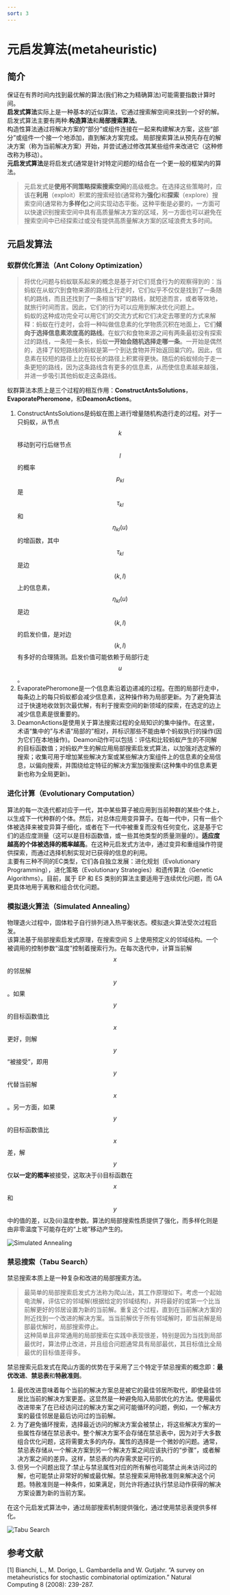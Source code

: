 ```yaml
---
sort: 3
---
```

# 元启发算法(metaheuristic)

## 简介
保证在有界时间内找到最优解的算法(我们称之为精确算法)可能需要指数计算时间。   
**启发式算法**实际上是一种基本的近似算法，它通过搜索解空间来找到一个好的解。启发式算法主要有两种:**构造算法**和**局部搜索算法**。  
构造性算法通过将解决方案的“部分”或组件连接在一起来构建解决方案，这些“部分”或组件一个接一个地添加，直到解决方案完成。
局部搜索算法从预先存在的解决方案（称为当前解决方案）开始，并尝试通过修改其某些组件来改进它（这种修改称为移动）。   
**元启发式算法**是将启发式(通常是针对特定问题的)结合在一个更一般的框架内的算法。  
> 元启发式是**使用不同策略探索搜索空间**的高级概念。在选择这些策略时，应该在**利用**（exploit）积累的搜索经验(通常称为**强化**)和**探索**（explore）搜索空间(通常称为**多样化**)之间实现动态平衡。这种平衡是必要的，一方面可以快速识别搜索空间中具有高质量解决方案的区域，另一方面也可以避免在搜索空间中已经探索过或没有提供高质量解决方案的区域浪费太多时间。  

## 元启发算法
### 蚁群优化算法（Ant Colony Optimization）
> 将优化问题与蚂蚁联系起来的概念是基于对它们觅食行为的观察得到的：当蚂蚁在从蚁穴到食物来源的路线上行走时，它们似乎不仅仅是找到了一条随机的路线，而且还找到了一条相当“好”的路线，就短途而言，或者等效地，就旅行时间而言。因此，它们的行为可以应用到解决优化问题上。   
蚂蚁的这种成功完全可以用它们的交流方式和它们决定去哪里的方式来解释：蚂蚁在行走时，会将一种叫做信息素的化学物质沉积在地面上，它们**倾向于选择信息素浓度高的路线**。在蚁穴和食物来源之间有两条最初没有探索过的路线，一条短一条长，蚂蚁**一开始会随机选择走哪一条**。一开始是偶然的，选择了较短路线的蚂蚁是第一个到达食物并开始返回巢穴的。因此，信息素在较短的路径上比在较长的路径上积累得更快。随后的蚂蚁倾向于走一条更短的路线，因为这条路线含有更多的信息素，从而使信息素越来越强，并进一步吸引其他蚂蚁走这条路线。

蚁群算法本质上是三个过程的相互作用：**ConstructAntsSolutions**，**EvaporatePheromone**，和**DeamonActions**。
1. ConstructAntsSolutions是蚂蚁在图上进行增量随机构造行走的过程。对于一只蚂蚁，从节点$$k$$移动到可行后继节点$$l$$的概率$$p_{kl}$$是$$\tau_{kl}$$和$$\eta_{kl}(u)$$的增函数，其中$$\tau_{kl}$$是边$$(k,l)$$上的信息素，$$\eta_{kl}(u)$$是边$$(k,l)$$的启发价值，是对边$$(k,l)$$有多好的合理猜测。启发价值可能依赖于局部行走$$u$$。
2. EvaporatePheromone是一个信息素沿着边递减的过程。在图的局部行走中，每条边上的每只蚂蚁都会减少信息素，这种操作称为局部更新。为了避免算法过于快速地收敛到次最优解，有利于搜索空间的新领域的探索，在选定的边上减少信息素是很重要的。
3. DeamonActions是使用关于算法搜索过程的全局知识的集中操作。在这里，术语“集中的”与术语“局部的”相对，并标识那些不能由单个蚂蚁执行的操作(因为它们在本地操作)。Deamon动作可以包括：评估和比较蚂蚁产生的不同解的目标函数值；对蚂蚁产生的解应用局部搜索启发式算法，以加强对选定解的搜索；收集可用于增加某些解决方案或某些解决方案组件上的信息素的全局信息，以偏向搜索，并围绕给定特征的解决方案加强搜索(这种集中的信息素更新也称为全局更新)。 

### 进化计算（Evolutionary Computation）
算法的每一次迭代都对应于一代，其中某些算子被应用到当前种群的某些个体上，以生成下一代种群的个体。然后，对总体应用变异算子。在每一代中，只有一些个体被选择来被变异算子细化，或者在下一代中被重复而没有任何变化，这是基于它们的适应度测量（这可以是目标函数值，或一些其他类型的质量测量的）。**适应度越高的个体被选择的概率越高**。在这种元启发式方法中，通过变异和重组操作符提供探索，而通过选择机制实现对已获得的信息的利用。   
主要有三种不同的EC类型，它们各自独立发展：进化规划（Evolutionary Programming），进化策略（Evolutionary Strategies）和遗传算法（Genetic Algorithms）。目前，属于 EP 和 ES 类别的算法主要适用于连续优化问题，而 GA 更具体地用于离散和组合优化问题。 

### 模拟退火算法（Simulated Annealing）
物理退火过程中，固体粒子自行排列进入热平衡状态。模拟退火算法受次过程启发。  
该算法基于局部搜索启发式原理，在搜索空间 S 上使用预定义的邻域结构。一个被调用的控制参数“温度”控制着搜索行为。在每次迭代中，计算当前解$$x$$的邻居解$$y$$。如果$$y$$的目标函数值比$$x$$更好，则解$$y$$“被接受”，即用$$y$$代替当前解$$x$$。另一方面，如果$$y$$的目标函数值比$$x$$差，解$$y$$仅**以一定的概率**被接受，这取决于(i)目标函数在$$x$$和$$y$$中的值的差，以及(ii)温度参数。算法的局部搜索性质提供了强化，而多样化则是由非零温度下可能存在的“上坡”移动产生的。

![Simulated Annealing](..\img\combinatorial_optimization\tsp_sa.jpg)

### 禁忌搜索（Tabu Search）
禁忌搜索本质上是一种复杂和改进的局部搜索方法。
> 最简单的局部搜索启发式方法称为爬山法，其工作原理如下。考虑一个起始电流解，评估它的邻域解(根据给定的邻域结构)，并将最好的或第一个比当前解更好的邻居设置为新的当前解。重复这个过程，直到在当前解决方案的附近找到一个改进的解决方案。当当前解优于所有邻域解时，即当前解是局部最优解时，局部搜索停止。   
这种简单且非常通用的局部搜索在实践中表现很差，特别是因为当找到局部最优时，算法停止改进，并且组合问题通常具有局部最优，其目标值比全局最优的目标值差得多。 

禁忌搜索元启发式在爬山方面的优势在于采用了三个特定于禁忌搜索的概念即：**最优改进**、**禁忌表**和**特赦准则**。
1. 最优改进意味着每个当前的解决方案总是被它的最佳邻居所取代，即使最佳邻居比当前的解决方案更差。这显然是一种避免陷入局部优化的方法。使用最优改进带来了在已经访问过的解决方案之间可能循环的问题，例如，一个解决方案的最佳邻居是最后访问过的当前解。
2. 为了避免循环搜索，选择最近访问的解决方案会被禁止，将这些解决方案的一些属性存储在禁忌表中。整个解决方案不会存储在禁忌表中，因为对于大多数组合优化问题，这将需要太多的内存。属性的选择是一个微妙的问题。通常，禁忌表存储从一个解决方案到另一个解决方案之间应该执行的“步骤”，或者解决方案之间的差异。这样，禁忌表的内存需求是可行的。
3. 但另一个问题出现了:禁止与禁忌属性对应的所有解也可能禁止尚未访问过的解，也可能禁止非常好的解或最优解。禁忌搜索采用特赦准则来解决这个问题。特赦准则是一种条件，如果满足，则允许将通过执行禁忌动作获得的解决方案设置为新的当前方案。  

在这个元启发式算法中，通过局部搜索机制提供强化，通过使用禁忌表提供多样化。   

![Tabu Search](..\img\combinatorial_optimization\tsp_ts.jpg)
## 参考文献
[1] Bianchi, L., M. Dorigo, L. Gambardella and W. Gutjahr. “A survey on metaheuristics for stochastic combinatorial optimization.” Natural Computing 8 (2008): 239-287.